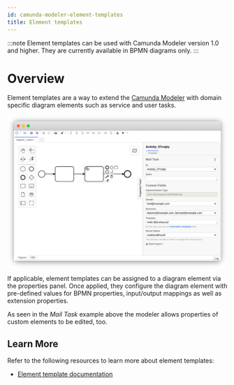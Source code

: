 ```yaml
---
id: camunda-modeler-element-templates
title: Element templates
---
```


:::note
Element templates can be used with Camunda Modeler version 1.0 and higher. They are currently available in BPMN diagrams only.
:::

# Overview

Element templates are a way to extend the [Camunda Modeler](https://camunda.org/bpmn/tool/) with domain specific diagram elements such as service and user tasks.

![Custom fields in the Camunda Modeler](./img/overview.png)

If applicable, element templates can be assigned to a diagram element via the properties panel.
Once applied, they configure the diagram element with pre-defined values for BPMN properties, input/output mappings as well as extension properties.

As seen in the _Mail Task_ example above the modeler allows properties of custom elements to be edited, too.


## Learn More

Refer to the following resources to learn more about element templates:

* [Element template documentation](https://github.com/camunda/camunda-modeler/tree/master/docs/element-templates)
